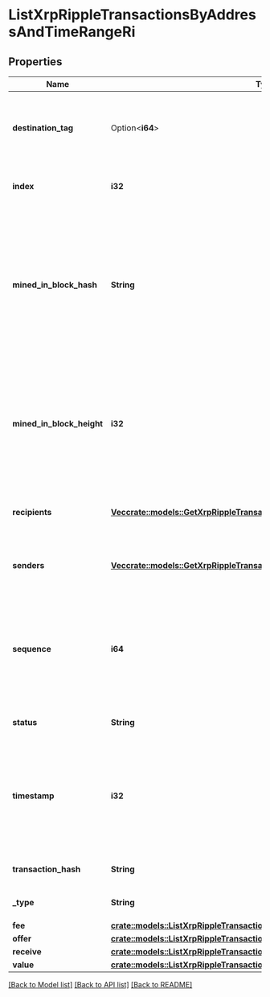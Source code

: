 # ListXrpRippleTransactionsByAddressAndTimeRangeRi

## Properties

Name | Type | Description | Notes
------------ | ------------- | ------------- | -------------
**destination_tag** | Option<**i64**> | A destination tag is a value used to discern the holder of the Ripple (XRP) being deposited or withdrawn. | [optional]
**index** | **i32** | Represents the index position of the transaction in the block. | 
**mined_in_block_hash** | **String** | Represents the hash of the block where this transaction was mined/confirmed for first time. The hash is defined as a cryptographic digital fingerprint made by hashing the block header twice through the SHA256 algorithm. | 
**mined_in_block_height** | **i32** | Represents the hight of the block where this transaction was mined/confirmed for first time. The height is defined as the number of blocks in the blockchain preceding this specific block. | 
**recipients** | [**Vec<crate::models::GetXrpRippleTransactionDetailsByTransactionIdriRecipients>**](GetXRPRippleTransactionDetailsByTransactionIDRI_recipients.md) | Represents an object of addresses that receive the transactions. | 
**senders** | [**Vec<crate::models::GetXrpRippleTransactionDetailsByTransactionIdriSenders>**](GetXRPRippleTransactionDetailsByTransactionIDRI_senders.md) | Represents an object of addresses that provide the funds. | 
**sequence** | **i64** | Defines the transaction input's sequence as an integer, which is is used when transactions are replaced with newer versions before LockTime. | 
**status** | **String** | Defines the status of the transaction. | 
**timestamp** | **i32** | Defines the exact date/time in Unix Timestamp when this transaction was mined, confirmed or first seen in Mempool, if it is unconfirmed. | 
**transaction_hash** | **String** | Represents the hash of the XRP transaction. | 
**_type** | **String** | Specifies the type of the transaction. | 
**fee** | [**crate::models::ListXrpRippleTransactionsByAddressRiFee**](ListXRPRippleTransactionsByAddressRI_fee.md) |  | 
**offer** | [**crate::models::ListXrpRippleTransactionsByAddressRiOffer**](ListXRPRippleTransactionsByAddressRI_offer.md) |  | 
**receive** | [**crate::models::ListXrpRippleTransactionsByAddressRiReceive**](ListXRPRippleTransactionsByAddressRI_receive.md) |  | 
**value** | [**crate::models::ListXrpRippleTransactionsByAddressRiValue**](ListXRPRippleTransactionsByAddressRI_value.md) |  | 

[[Back to Model list]](../README.md#documentation-for-models) [[Back to API list]](../README.md#documentation-for-api-endpoints) [[Back to README]](../README.md)


